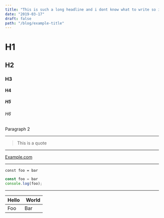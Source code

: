 ```yaml
---
title: "This is such a long headline and i dont know what to write so i keep continiung"
date: "2019-03-17"
draft: false
path: "/blog/example-title"
---
```

# H1

## H2

### H3

#### H4

##### H5

###### H6

Paragraph 2

---

> This is a quote

---

[Example.com](example.com)

---

`const foo = bar`

```javascript
const foo = bar
console.log(foo);
```

---

| Hello | World |
|-------|------ |
| Foo   | Bar   |



